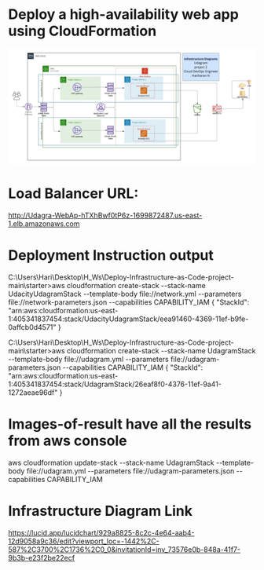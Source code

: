 
# Deploy a high-availability web app using CloudFormation


![Infrastructure Diagram](Udagram-CloudFormation-Hari.jpeg)


# Load Balancer URL: 
http://Udagra-WebAp-hTXhBwf0tP6z-1699872487.us-east-1.elb.amazonaws.com


# Deployment Instruction output

C:\Users\Hari\Desktop\H_Ws\Deploy-Infrastructure-as-Code-project-main\starter>aws cloudformation create-stack --stack-name UdacityUdagramStack --template-body file://network.yml --parameters file://network-parameters.json --capabilities CAPABILITY_IAM
{
    "StackId": "arn:aws:cloudformation:us-east-1:405341837454:stack/UdacityUdagramStack/eea91460-4369-11ef-b9fe-0affcb0d4571"
}


C:\Users\Hari\Desktop\H_Ws\Deploy-Infrastructure-as-Code-project-main\starter>aws cloudformation create-stack --stack-name UdagramStack --template-body file://udagram.yml --parameters file://udagram-parameters.json --capabilities CAPABILITY_IAM
{
    "StackId": "arn:aws:cloudformation:us-east-1:405341837454:stack/UdagramStack/26eaf8f0-4376-11ef-9a41-1272aeae96df"
}

# Images-of-result have all the results from aws console

aws cloudformation update-stack --stack-name UdagramStack --template-body file://udagram.yml --parameters file://udagram-parameters.json --capabilities CAPABILITY_IAM
# Infrastructure Diagram Link
https://lucid.app/lucidchart/929a8825-8c2c-4e64-aab4-12d9058a9c36/edit?viewport_loc=-1442%2C-587%2C3700%2C1736%2C0_0&invitationId=inv_73576e0b-848a-41f7-9b3b-e23f2be22ecf



